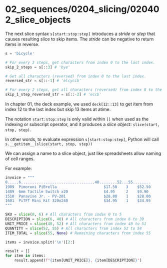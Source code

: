# 02_sequences/0204_slicing/020402_slice_objects

The next slice syntax `s[start:stop:step]` introduces a *stride*
or *step* that causes resulting slice to skip items.
The *stride* can be negative to return items in reverse.

```python
s = 'bicycle'

# For every 3 steps, get characters from index 0 to the last index.
skip_2_steps = s[::3] # 'bye'

# Get all characters (reversed) from index 0 to the last index.
reversed_str = s[::-1] # 'elcycib'

# For every 2 steps, get all characters (reversed) from index 0 to the last index. 
skip_1_step_reversed_str = s[::-2] # 'eccb'
```

In chapter 01, the deck example, we used `deck[12::13]` to get
item from index 12 to the last index but skip 13 items at atime.

The notation `start:stop:step` is only valid within `[]` when
used as the indexing or subscript operator, and it produces
a *slice object*: `slice(start, stop, step)`.

In other words, to evaluate expression `s[start:stop:step]`,
Python will call `s.__getitem__(slice(start, stop, step))`

We can assign a name to a slice object, just like spreadsheets
allow naming of cell ranges.

For example:
```python
invoice = """
0.....6.................................40........52...55........
1909  Pimoroni PiBrella                     $17.50    3    $52.50
1489  6mm Tactile Switch x20                $4.95     2    $9.90
1510  Panavise Jr. - PV-201                 $28.00    1    $28.00
1601  PiTFT Mini Kit 320x240                $34.95    1    $34.95
"""

SKU = slice(0, 6) # All characters from index 0 to 5
DESCRIPTION = slice(6, 40) # All characters from index 6 to 39
UNIT_PRICE = slice(40, 52) # All characters from index 40 to 51
QUANTITY = slice(52, 55) # All characters from index 52 to 54
ITEM_TOTAL = slice(55, None) # Remaining characters from index 55

items = invoice.split('\n')[2:]

result = []
for item in items:
    result.append(f"{item[UNIT_PRICE]}, {item[DESCRIPTION]}")
```